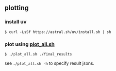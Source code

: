 ## plotting
### install uv
```
$ curl -LsSf https://astral.sh/uv/install.sh | sh
```
### plot using [plot_all.sh](plot_all.sh)
```
$ ./plot_all.sh ./final_results
```
see `./plot_all.sh -h` to specify result jsons.